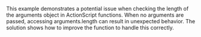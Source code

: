This example demonstrates a potential issue when checking the length of the arguments object in ActionScript functions.  When no arguments are passed, accessing arguments.length can result in unexpected behavior. The solution shows how to improve the function to handle this correctly.